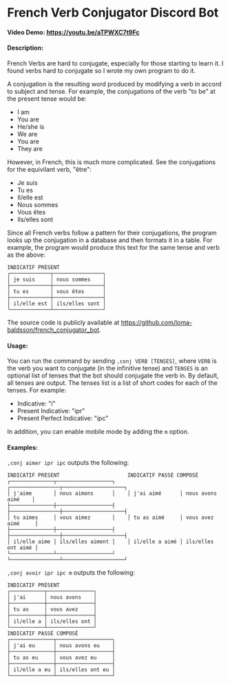 # French Verb Conjugator Discord Bot
#### Video Demo: https://youtu.be/aTPWXC7t9Fc
#### Description:
French Verbs are hard to conjugate, especially for those starting to learn it. I found verbs hard to conjugate so I wrote my own program to do it.

A conjugation is the resulting word produced by modifying a verb in accord to subject and tense.
For example, the conjugations of the verb "to be" at the present tense would be:
- I am
- You are
- He/she is
- We are
- You are
- They are

However, in French, this is much more complicated. See the conjugations for the equivilant verb, "être":
- Je suis
- Tu es
- Il/elle est
- Nous sommes
- Vous êtes
- Ils/elles sont

Since all French verbs follow a pattern for their conjugations, the program looks up the conjugation in a database and then formats it in a table. For example, the program would produce this text for the same tense and verb as the above:
```
INDICATIF PRÉSENT
┌─────────────┬────────────────┐
│ je suis     │ nous sommes    │
├─────────────┼────────────────┤
│ tu es       │ vous êtes      │
├─────────────┼────────────────┤
│ il/elle est │ ils/elles sont │
└─────────────┴────────────────┘
```
The source code is publicly available at https://github.com/loma-baldsson/french_conjugator_bot.

#### Usage:
You can run the command by sending `,conj VERB [TENSES]`, where `VERB` is the verb you want to conjugate (in the infinitive tense) and `TENSES` is an optional list of tenses that the bot should conjugate the verb in. By default, all tenses are output.
The tenses list is a list of short codes for each of the tenses. For example:
- Indicative: "i"
- Present Indicative: "ipr"
- Present Perfect Indicative: "ipc"

In addition, you can enable mobile mode by adding the `m` option.

#### Examples:
`,conj aimer ipr ipc` outputs the following:
```
INDICATIF PRÉSENT                      INDICATIF PASSÉ COMPOSÉ
┌──────────────┬──────────────────┐    ┌────────────────┬────────────────────┐
│ j'aime       │ nous aimons      │    │ j'ai aimé      │ nous avons aimé    │
├──────────────┼──────────────────┤    ├────────────────┼────────────────────┤
│ tu aimes     │ vous aimez       │    │ tu as aimé     │ vous avez aimé     │
├──────────────┼──────────────────┤    ├────────────────┼────────────────────┤
│ il/elle aime │ ils/elles aiment │    │ il/elle a aimé │ ils/elles ont aimé │
└──────────────┴──────────────────┘    └────────────────┴────────────────────┘
```

`,conj avoir ipr ipc m` outputs the following:
```
INDICATIF PRÉSENT
┌───────────┬───────────────┐
│ j'ai      │ nous avons    │
├───────────┼───────────────┤
│ tu as     │ vous avez     │
├───────────┼───────────────┤
│ il/elle a │ ils/elles ont │
└───────────┴───────────────┘
INDICATIF PASSÉ COMPOSÉ
┌──────────────┬──────────────────┐
│ j'ai eu      │ nous avons eu    │
├──────────────┼──────────────────┤
│ tu as eu     │ vous avez eu     │
├──────────────┼──────────────────┤
│ il/elle a eu │ ils/elles ont eu │
└──────────────┴──────────────────┘
```